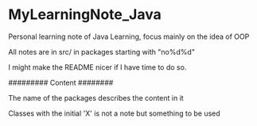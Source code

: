 # MyLearningNote_Java
Personal learning note of Java Learning, focus mainly on the idea of OOP

All notes are in src/ in packages starting with "no%d%d"

I might make the README nicer if I have time to do so.

######### Content ########

The name of the packages describes the content in it

Classes with the initial 'X' is not a note but something to be used